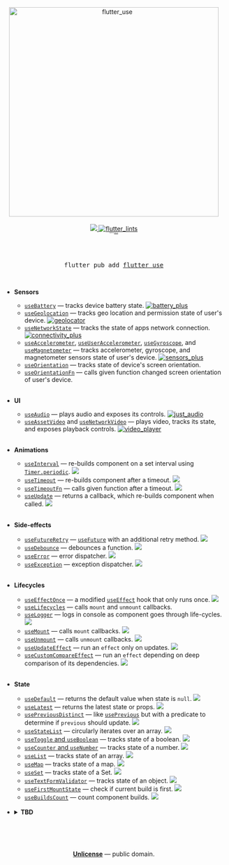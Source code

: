 <div align="center">
  <img src="https://github.com/wasabeef/flutter_use/raw/main/art/flutter_use_logo.png" width="480px" alt="flutter_use" />
  <div>
    <br />
    <a href="https://pub.dartlang.org/packages/flutter_use">
      <img src="https://img.shields.io/pub/v/flutter_use.svg">
    </a>
    <a href="https://pub.dev/packages/flutter_lints">
      <img src="https://img.shields.io/badge/style-flutter__lints-40c4ff.svg" alt="flutter_lints" />
    </a>
    <br />
    <sup style="font-size: 2px;">Inspired by <a href="https://github.com/streamich/react-use">react-use</a>.</sup>
    <br />
  </div>
  <br />
  <br />
</div>


<div align="center">
  <br />
  <pre>flutter pub add <a href="https://pub.dev/packages/flutter_use">flutter_use</a></pre>
  <br />
</div>


- **Sensors**
  - [`useBattery`](./docs/useBattery.md) &mdash; tracks device battery state. [![battery_plus](https://img.shields.io/badge/required-battery__plus-brightgreen)](https://pub.dev/packages/battery_plus)
  - [`useGeolocation`](./docs/useGeolocation.md) &mdash; tracks geo location and permission state of user's device. [![geolocator](https://img.shields.io/badge/required-geolocator-brightgreen)](https://pub.dev/packages/geolocator)
  - [`useNetworkState`](./docs/useNetworkState.md) &mdash; tracks the state of apps network connection. [![connectivity_plus](https://img.shields.io/badge/required-connectivity__plus-brightgreen)](https://pub.dev/packages/connectivity_plus)
  - [`useAccelerometer`](./docs/useAccelerometer.md), [`useUserAccelerometer`](./docs/useUserAccelerometer.md), [`useGyroscope`](./docs/useGyroscope.md), and [`useMagnetometer`](./docs/useMagnetometer.md) &mdash; tracks accelerometer, gyroscope, and magnetometer sensors state of user's device. [![sensors_plus](https://img.shields.io/badge/required-sensors__plus-brightgreen)](https://pub.dev/packages/sensors_plus)
  - [`useOrientation`](./docs/useOrientation.md) &mdash; tracks state of device's screen orientation.
  - [`useOrientationFn`](./docs/useOrientationFn.md) &mdash; calls given function changed screen orientation of user's device.
    <br/>
    <br/>
- **UI**
  - [`useAudio`](./docs/useAudio.md) &mdash; plays audio and exposes its controls. [![just_audio](https://img.shields.io/badge/required-just__audio-brightgreen)](https://pub.dev/packages/just_audio)
  - [`useAssetVideo`](./docs/useAssetVideo.md) and [`useNetworkVideo`](./docs/useNetworkVideo.md) &mdash; plays video, tracks its state, and exposes playback controls. [![video_player](https://img.shields.io/badge/required-video__player-brightgreen)](https://pub.dev/packages/video_player)
    <br/>
    <br/>
- **Animations**
  - [`useInterval`](./docs/useInterval.md) &mdash; re-builds component on a set interval using [`Timer.periodic`](https://api.dart.dev/stable/2.14.4/dart-async/Timer/Timer.periodic.html). [![][img-demo]](https://dartpad.dev/?id=d4ce8c315a0157ad18257886d661c8b9&null_safety=true)
  - [`useTimeout`](./docs/useTimeout.md) &mdash; re-builds component after a timeout. [![][img-demo]](https://dartpad.dev/?id=e1cb8d7045982ec96b0b314e9fb58202&null_safety=true)
  - [`useTimeoutFn`](./docs/useTimeoutFn.md) &mdash; calls given function after a timeout. [![][img-demo]](https://dartpad.dev/?id=12449436914e1dec13c8f9c5cf63935b&null_safety=true)
  - [`useUpdate`](./docs/useUpdate.md) &mdash; returns a callback, which re-builds component when called. [![][img-demo]](https://dartpad.dev/?id=27a74d481219749f532776a8e73f3464&null_safety=true)
    <br/>
    <br/>
- **Side-effects**
  - [`useFutureRetry`](./docs/useFutureRetry.md) &mdash; [`useFuture`](https://pub.dev/documentation/flutter_hooks/latest/flutter_hooks/useFuture.html) with an additional retry method. [![][img-demo]](https://dartpad.dev/?id=ab910cc4170f5e8746229cc958ba845c&null_safety=true)
  - [`useDebounce`](./docs/useDebounce.md) &mdash; debounces a function. [![][img-demo]](https://dartpad.dev/?id=977ee00fc30da8f0dd1888f6808114eb&null_safety=true)
  - [`useError`](./docs/useError.md) &mdash; error dispatcher. [![][img-demo]](https://dartpad.dev/?id=8e8e4876d546dd38517cb833ee694359&null_safety=true)
  - [`useException`](./docs/useException.md) &mdash; exception dispatcher. [![][img-demo]](https://dartpad.dev/?id=98580d1987dcae38ea0f27ee67a0d089&null_safety=true)
    <br/>
    <br/>
- **Lifecycles**
  - [`useEffectOnce`](./docs/useEffectOnce.md) &mdash; a modified [`useEffect`](https://pub.dev/documentation/flutter_hooks/latest/flutter_hooks/useEffect.html) hook that only runs once. [![][img-demo]](https://dartpad.dev/?id=adec4d3a92f52bc8a40dc55ff330d2ab&null_safety=true)
  - [`useLifecycles`](./docs/useLifecycles.md) &mdash; calls `mount` and `unmount` callbacks.
  - [`useLogger`](./docs/useLogger.md) &mdash; logs in console as component goes through life-cycles. [![][img-demo]](https://dartpad.dev/?id=c72c9ab0fa46f93dd266f6557a29a3ed&null_safety=true)
  - [`useMount`](./docs/useMount.md) &mdash; calls `mount` callbacks. [![][img-demo]](https://dartpad.dev/?id=aa25e9bc3913779fcc795bef2bdc8d39&null_safety=true)
  - [`useUnmount`](./docs/useUnmount.md) &mdash; calls `unmount` callbacks.  [![][img-demo]](https://dartpad.dev/?id=aa25e9bc3913779fcc795bef2bdc8d39&null_safety=true)
  - [`useUpdateEffect`](./docs/useUpdateEffect.md) &mdash; run an `effect` only on updates. [![][img-demo]](https://dartpad.dev/?id=724fee007fe78419fde61f185b83095b&null_safety=true)
  - [`useCustomCompareEffect`](./docs/useCustomCompareEffect.md) &mdash; run an `effect` depending on deep comparison of its dependencies. [![][img-demo]](https://dartpad.dev/?id=27146b5ca9189664e39ad4dfe9b08abe&null_safety=true)
    <br/>
    <br/>
- **State**
  - [`useDefault`](./docs/useDefault.md) &mdash; returns the default value when state is `null`. [![][img-demo]](https://dartpad.dev/?id=6511219165b2e5c64ec8890b69633da6&null_safety=true)
  - [`useLatest`](./docs/useLatest.md) &mdash; returns the latest state or props. [![][img-demo]](https://dartpad.dev/?id=2a76f5b16c2f27d11c023a140f38ce33&null_safety=true)
  - [`usePreviousDistinct`](./docs/usePreviousDistinct.md) &mdash; like [`usePrevious`](https://pub.dev/documentation/flutter_hooks/latest/flutter_hooks/usePrevious.html) but with a predicate to determine if `previous` should update. [![][img-demo]](https://dartpad.dev/?id=86e0e29f8198095dbd0d68a736c671bb&null_safety=true)
  - [`useStateList`](./docs/useStateList.md) &mdash; circularly iterates over an array. [![][img-demo]](https://dartpad.dev/?id=5761442418062838b04cbe21a36be586&null_safety=true)
  - [`useToggle` and `useBoolean`](./docs/useToggle.md) &mdash; tracks state of a boolean. [![][img-demo]](https://dartpad.dev/?id=7e070264db2566b3c990c403dd61c3ff&null_safety=true)
  - [`useCounter` and `useNumber`](./docs/useCounter.md) &mdash; tracks state of a number.  [![][img-demo]](https://dartpad.dev/?id=5ee82acd2f1947b2d0ca02da4ab327b8&null_safety=true)
  - [`useList`](./docs/useList.md) &mdash; tracks state of an array. [![][img-demo]](https://dartpad.dev/?id=e04b584b8ab67492a1024ea7dd9adcbb&null_safety=true)
  - [`useMap`](./docs/useMap.md) &mdash; tracks state of a map. [![][img-demo]](https://dartpad.dev/?id=325b4737e78d40463fc0f3d3cc317b35&null_safety=true)
  - [`useSet`](./docs/useSet.md) &mdash; tracks state of a Set. [![][img-demo]](https://dartpad.dev/?id=3d1199828a54b19c526a26a6c0021293&null_safety=true)
  - [`useTextFormValidator`](./docs/useTextFormValidator.md) &mdash; tracks state of an object. [![][img-demo]](https://dartpad.dev/?id=23dee1c153a8a9e455d463584537256e&null_safety=true)
  - [`useFirstMountState`](./docs/useFirstMountState.md) &mdash; check if current build is first. [![][img-demo]](https://dartpad.dev/?id=c9b6853d726ae29dcf902efcf7e85dc6&null_safety=true)
  - [`useBuildsCount`](./docs/useBuildsCount.md) &mdash; count component builds. [![][img-demo]](https://dartpad.dev/?id=d54979d95910abd48054547202e20c12&null_safety=true)
    <br/>
    <br/>
- <details><summary><b>TBD</b></summary><div>
  
  - `useCopyToClipboard` &mdash; copies text to clipboard.
  - `useEvent` &mdash; subscribe to events.
  - `useScroll` &mdash; tracks a widget's scroll position.
  - `useScrolling` &mdash; tracks whether widget is scrolling.
  - `useFullscreen` &mdash; display an element or video full-screen.
  - `useClickAway`&mdash; triggers callback when user clicks outside target area.
  - `usePageLeave` &mdash; triggers when mouse leaves page boundaries.
  - `usePermission` &mdash; query permission status for apps APIs.
  - `useMethods` &mdash; neat alternative to `useReducer`.
  - `useSetState` &mdash; creates `setState` method which works like `this.setState`.
  - `usePromise` &mdash; resolves promise only while component is mounted.
  - `useObservable` &mdash; tracks latest value of an `Observable`.
  - `useThrottle` and `useThrottleFn` &mdash; throttles a function.
  
</div></details>


<br />
<br />
<br />

<p align="center">
  <a href="./LICENSE"><strong>Unlicense</strong></a> &mdash; public domain.
</p>

<br />
<br />


[img-demo]: https://img.shields.io/badge/demo-%20%20%20%F0%9F%9A%80-green.svg
